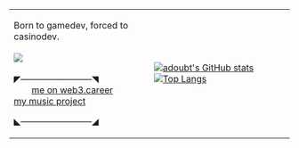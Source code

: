 
<table>
  <tr>
    <td width=50%>
      
Born to gamedev, forced to casinodev.\
      \
      ![](https://komarev.com/ghpvc/?username=adoubt&color=blueviolet)\
      \
◤————————◥\
  [me on web3.career](https://web3.career/@username)\
  [my music project](https://www.youtube.com/@ashtrayRelationship)
  
◣————————◢
    </td>
    <td width=50%>
      <a href="https://github-readme-stats.vercel.app/">
![adoubt's GitHub stats](https://github-readme-stats.vercel.app/api?username=adoubt&count_private=true&show_icons=true&theme=midnight-purple)
![Top Langs](https://github-readme-stats.vercel.app/api/top-langs/?username=adoubt&layout=compact&theme=midnight-purple)
      </a>
    </td>
  </tr>
</table>
